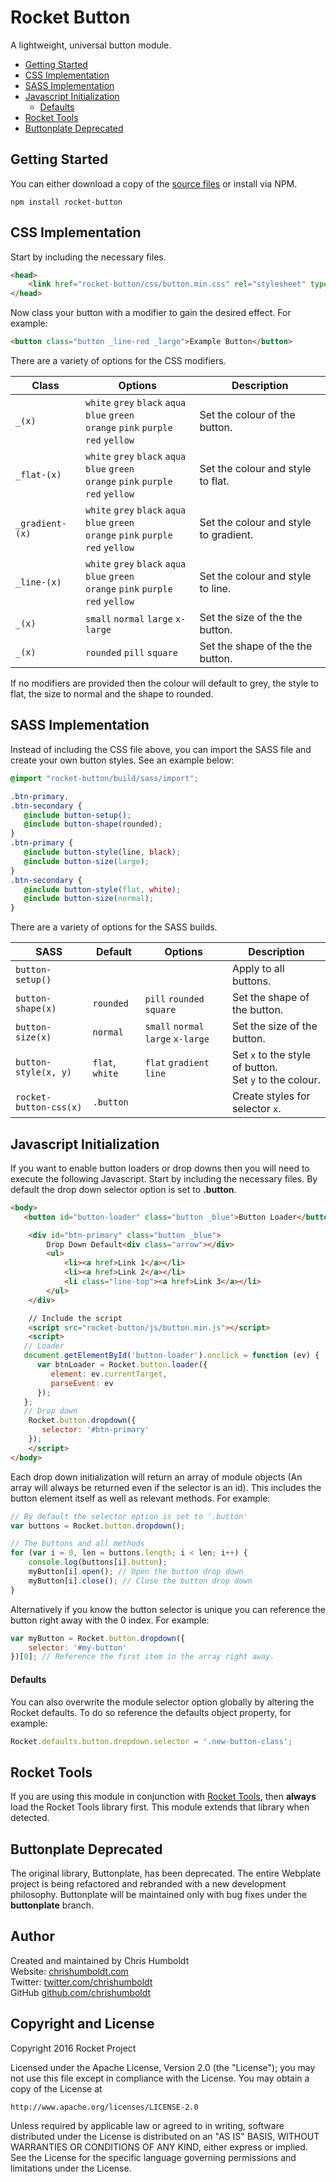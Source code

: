 # Rocket Button
A lightweight, universal button module.

* [Getting Started](#getting-started)
* [CSS Implementation](#css-implementation)
* [SASS Implementation](#sass-implementation)
* [Javascript Initialization](#javascript-initialization)
	* [Defaults](#defaults)
* [Rocket Tools](#rocket-tools)
* [Buttonplate Deprecated](#buttonplate-deprecated)

## Getting Started
You can either download a copy of the [source files](https://github.com/chrishumboldt/Rocket-Button/archive/master.zip) or install via NPM.

```
npm install rocket-button
```

## CSS Implementation
Start by including the necessary files.

```html
<head>
	<link href="rocket-button/css/button.min.css" rel="stylesheet" type="text/css">
</head>
```

Now class your button with a modifier to gain the desired effect. For example:

```html
<button class="button _line-red _large">Example Button</button>
```

There are a variety of options for the CSS modifiers.

Class | Options | Description
---- |  ---- | ----
`_(x)` | `white` `grey` `black` `aqua` `blue` `green`<br>`orange` `pink` `purple` `red` `yellow` | Set the colour of the button.
`_flat-(x)` | `white` `grey` `black` `aqua` `blue` `green`<br>`orange` `pink` `purple` `red` `yellow` | Set the colour and style to flat.
`_gradient-(x)` | `white` `grey` `black` `aqua` `blue` `green`<br>`orange` `pink` `purple` `red` `yellow` | Set the colour and style to gradient.
`_line-(x)` | `white` `grey` `black` `aqua` `blue` `green`<br>`orange` `pink` `purple` `red` `yellow` | Set the colour and style to line.
`_(x)` | `small` `normal` `large` `x-large` | Set the size of the the button.
`_(x)` | `rounded` `pill` `square` | Set the shape of the the button.

If no modifiers are provided then the colour will default to grey, the style to flat, the size to normal and the shape to rounded.

## SASS Implementation
Instead of including the CSS file above, you can import the SASS file and create your own button styles. See an example below:

```scss
@import "rocket-button/build/sass/import";

.btn-primary,
.btn-secondary {
   @include button-setup();
   @include button-shape(rounded);
}
.btn-primary {
   @include button-style(line, black);
   @include button-size(large);
}
.btn-secondary {
   @include button-style(flat, white);
   @include button-size(normal);
}
```

There are a variety of options for the SASS builds.

SASS | Default | Options | Description
---- | ---- | ---- | ----
`button-setup()` | | | Apply to all buttons.
`button-shape(x)` | `rounded` | `pill` `rounded` `square` | Set the shape of the button.
`button-size(x)` | `normal` | `small` `normal` `large` `x-large` | Set the size of the button.
`button-style(x, y)` | `flat`, `white` | `flat` `gradient` `line` | Set `x` to the style of button.<br>Set `y` to the colour.
`rocket-button-css(x)` | `.button` | | Create styles for selector `x`.

## Javascript Initialization
If you want to enable button loaders or drop downs then you will need to execute the following Javascript. Start by including the necessary files. By default the drop down selector option is set to **.button**.

```html
<body>
   <button id="button-loader" class="button _blue">Button Loader</button>

	<div id="btn-primary" class="button _blue">
		Drop Down Default<div class="arrow"></div>
		<ul>
			<li><a href>Link 1</a></li>
			<li><a href>Link 2</a></li>
			<li class="line-top"><a href>Link 3</a></li>
		</ul>
	</div>

	// Include the script
	<script src="rocket-button/js/button.min.js"></script>
	<script>
   // Loader
   document.getElementById('button-loader').onclick = function (ev) {
      var btnLoader = Rocket.button.loader({
         element: ev.currentTarget,
         parseEvent: ev
      });
   };
   // Drop down
	Rocket.button.dropdown({
	   selector: '#btn-primary'
	});
	</script>
</body>
```

Each drop down initialization will return an array of module objects (An array will always be returned even if the selector is an id). This includes the button element itself as well as relevant methods. For example:

```javascript
// By default the selector option is set to '.button'
var buttons = Rocket.button.dropdown();

// The buttons and all methods
for (var i = 0, len = buttons.length; i < len; i++) {
	console.log(buttons[i].button);
	myButton[i].open(); // Open the button drop down
	myButton[i].close(); // Close the button drop down
}
```

Alternatively if you know the button selector is unique you can reference the button right away with the 0 index. For example:

```javascript
var myButton = Rocket.button.dropdown({
	selector: '#my-button'
})[0]; // Reference the first item in the array right away.
```

#### Defaults
You can also overwrite the module selector option globally by altering the Rocket defaults. To do so reference the defaults object property, for example:

```javascript
Rocket.defaults.button.dropdown.selector = '.new-button-class';
```

## Rocket Tools
If you are using this module in conjunction with [Rocket Tools](https://github.com/chrishumboldt/Rocket-Tools), then **always** load the Rocket Tools library first. This module extends that library when detected.

## Buttonplate Deprecated
The original library, Buttonplate, has been deprecated. The entire Webplate project is being refactored and rebranded with a new development philosophy. Buttonplate will be maintained only with bug fixes under the **buttonplate** branch.

## Author
Created and maintained by Chris Humboldt<br>
Website: <a href="http://chrishumboldt.com/">chrishumboldt.com</a><br>
Twitter: <a href="https://twitter.com/chrishumboldt">twitter.com/chrishumboldt</a><br>
GitHub <a href="https://github.com/chrishumboldt">github.com/chrishumboldt</a><br>

## Copyright and License
Copyright 2016 Rocket Project

Licensed under the Apache License, Version 2.0 (the "License");
you may not use this file except in compliance with the License.
You may obtain a copy of the License at

    http://www.apache.org/licenses/LICENSE-2.0

Unless required by applicable law or agreed to in writing, software
distributed under the License is distributed on an "AS IS" BASIS,
WITHOUT WARRANTIES OR CONDITIONS OF ANY KIND, either express or implied.
See the License for the specific language governing permissions and
limitations under the License.

